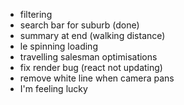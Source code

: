 * filtering
* search bar for suburb (done)
* summary at end (walking distance)
* le spinning loading
* travelling salesman optimisations
* fix render bug (react not updating)
* remove white line when camera pans
* I'm feeling lucky